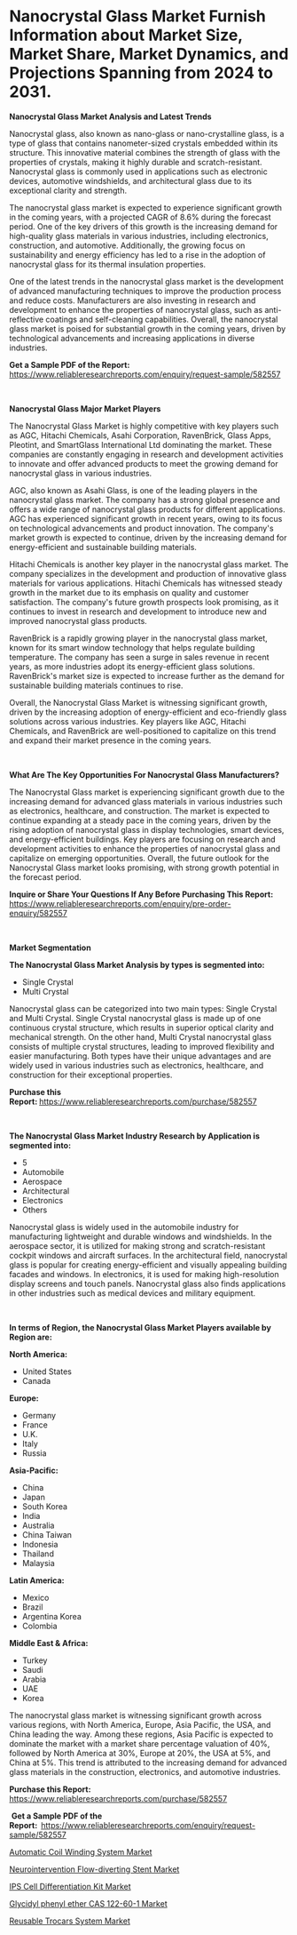 <p><h1>Nanocrystal Glass Market Furnish Information about Market Size, Market Share, Market Dynamics, and Projections Spanning from 2024 to 2031.</h1></p><p><strong>Nanocrystal Glass Market Analysis and Latest Trends</strong></p>
<p><p>Nanocrystal glass, also known as nano-glass or nano-crystalline glass, is a type of glass that contains nanometer-sized crystals embedded within its structure. This innovative material combines the strength of glass with the properties of crystals, making it highly durable and scratch-resistant. Nanocrystal glass is commonly used in applications such as electronic devices, automotive windshields, and architectural glass due to its exceptional clarity and strength.</p><p>The nanocrystal glass market is expected to experience significant growth in the coming years, with a projected CAGR of 8.6% during the forecast period. One of the key drivers of this growth is the increasing demand for high-quality glass materials in various industries, including electronics, construction, and automotive. Additionally, the growing focus on sustainability and energy efficiency has led to a rise in the adoption of nanocrystal glass for its thermal insulation properties.</p><p>One of the latest trends in the nanocrystal glass market is the development of advanced manufacturing techniques to improve the production process and reduce costs. Manufacturers are also investing in research and development to enhance the properties of nanocrystal glass, such as anti-reflective coatings and self-cleaning capabilities. Overall, the nanocrystal glass market is poised for substantial growth in the coming years, driven by technological advancements and increasing applications in diverse industries.</p></p>
<p><strong>Get a Sample PDF of the Report:&nbsp;</strong> <a href="https://www.reliableresearchreports.com/enquiry/request-sample/582557">https://www.reliableresearchreports.com/enquiry/request-sample/582557</a></p>
<p>&nbsp;</p>
<p><strong>Nanocrystal Glass Major Market Players</strong></p>
<p><p>The Nanocrystal Glass Market is highly competitive with key players such as AGC, Hitachi Chemicals, Asahi Corporation, RavenBrick, Glass Apps, Pleotint, and SmartGlass International Ltd dominating the market. These companies are constantly engaging in research and development activities to innovate and offer advanced products to meet the growing demand for nanocrystal glass in various industries.</p><p>AGC, also known as Asahi Glass, is one of the leading players in the nanocrystal glass market. The company has a strong global presence and offers a wide range of nanocrystal glass products for different applications. AGC has experienced significant growth in recent years, owing to its focus on technological advancements and product innovation. The company's market growth is expected to continue, driven by the increasing demand for energy-efficient and sustainable building materials.</p><p>Hitachi Chemicals is another key player in the nanocrystal glass market. The company specializes in the development and production of innovative glass materials for various applications. Hitachi Chemicals has witnessed steady growth in the market due to its emphasis on quality and customer satisfaction. The company's future growth prospects look promising, as it continues to invest in research and development to introduce new and improved nanocrystal glass products.</p><p>RavenBrick is a rapidly growing player in the nanocrystal glass market, known for its smart window technology that helps regulate building temperature. The company has seen a surge in sales revenue in recent years, as more industries adopt its energy-efficient glass solutions. RavenBrick's market size is expected to increase further as the demand for sustainable building materials continues to rise.</p><p>Overall, the Nanocrystal Glass Market is witnessing significant growth, driven by the increasing adoption of energy-efficient and eco-friendly glass solutions across various industries. Key players like AGC, Hitachi Chemicals, and RavenBrick are well-positioned to capitalize on this trend and expand their market presence in the coming years.</p></p>
<p>&nbsp;</p>
<p><strong>What Are The Key Opportunities For Nanocrystal Glass Manufacturers?</strong></p>
<p><p>The Nanocrystal Glass market is experiencing significant growth due to the increasing demand for advanced glass materials in various industries such as electronics, healthcare, and construction. The market is expected to continue expanding at a steady pace in the coming years, driven by the rising adoption of nanocrystal glass in display technologies, smart devices, and energy-efficient buildings. Key players are focusing on research and development activities to enhance the properties of nanocrystal glass and capitalize on emerging opportunities. Overall, the future outlook for the Nanocrystal Glass market looks promising, with strong growth potential in the forecast period.</p></p>
<p><strong>Inquire or Share Your Questions If Any Before Purchasing This Report:</strong> <a href="https://www.reliableresearchreports.com/enquiry/pre-order-enquiry/582557">https://www.reliableresearchreports.com/enquiry/pre-order-enquiry/582557</a></p>
<p>&nbsp;</p>
<p><strong>Market Segmentation</strong></p>
<p><strong>The Nanocrystal Glass Market Analysis by types is segmented into:</strong></p>
<p><ul><li>Single Crystal</li><li>Multi Crystal</li></ul></p>
<p><p>Nanocrystal glass can be categorized into two main types: Single Crystal and Multi Crystal. Single Crystal nanocrystal glass is made up of one continuous crystal structure, which results in superior optical clarity and mechanical strength. On the other hand, Multi Crystal nanocrystal glass consists of multiple crystal structures, leading to improved flexibility and easier manufacturing. Both types have their unique advantages and are widely used in various industries such as electronics, healthcare, and construction for their exceptional properties.</p></p>
<p><strong>Purchase this Report:&nbsp;</strong><a href="https://www.reliableresearchreports.com/purchase/582557">https://www.reliableresearchreports.com/purchase/582557</a></p>
<p>&nbsp;</p>
<p><strong>The Nanocrystal Glass Market Industry Research by Application is segmented into:</strong></p>
<p><ul><li>5</li><li>Automobile</li><li>Aerospace</li><li>Architectural</li><li>Electronics</li><li>Others</li></ul></p>
<p><p>Nanocrystal glass is widely used in the automobile industry for manufacturing lightweight and durable windows and windshields. In the aerospace sector, it is utilized for making strong and scratch-resistant cockpit windows and aircraft surfaces. In the architectural field, nanocrystal glass is popular for creating energy-efficient and visually appealing building facades and windows. In electronics, it is used for making high-resolution display screens and touch panels. Nanocrystal glass also finds applications in other industries such as medical devices and military equipment.</p></p>
<p>&nbsp;</p>
<p><strong>In terms of Region, the Nanocrystal Glass Market Players available by Region are:</strong></p>
<p>
    <p> <strong> North America: </strong>
        <ul>
            <li>United States</li>
            <li>Canada</li>
        </ul>
        </p> 
    <p> <strong> Europe: </strong>
        <ul>
            <li>Germany</li>
            <li>France</li>
            <li>U.K.</li>
            <li>Italy</li>
            <li>Russia</li>
        </ul>
        </p> 
    <p> <strong> Asia-Pacific: </strong>
        <ul>
            <li>China</li>
            <li>Japan</li>
            <li>South Korea</li>
            <li>India</li>
            <li>Australia</li>
            <li>China Taiwan</li>
            <li>Indonesia</li>
            <li>Thailand</li>
            <li>Malaysia</li>
        </ul>
        </p> 
    <p> <strong> Latin America: </strong>
        <ul>
            <li>Mexico</li>
            <li>Brazil</li>
            <li>Argentina Korea</li>
            <li>Colombia</li>
        </ul>
        </p> 
    <p> <strong> Middle East & Africa: </strong>
        <ul>
            <li>Turkey</li>
            <li>Saudi</li>
            <li>Arabia</li>
            <li>UAE</li>
            <li>Korea</li>
        </ul>
    </p>
    </p>
<p><p>The nanocrystal glass market is witnessing significant growth across various regions, with North America, Europe, Asia Pacific, the USA, and China leading the way. Among these regions, Asia Pacific is expected to dominate the market with a market share percentage valuation of 40%, followed by North America at 30%, Europe at 20%, the USA at 5%, and China at 5%. This trend is attributed to the increasing demand for advanced glass materials in the construction, electronics, and automotive industries.</p></p>
<p><strong>Purchase this Report: </strong><a href="https://www.reliableresearchreports.com/purchase/582557">https://www.reliableresearchreports.com/purchase/582557</a></p>
<p>&nbsp;<strong>Get a Sample PDF of the Report:&nbsp;&nbsp;</strong><a href="https://www.reliableresearchreports.com/enquiry/request-sample/582557">https://www.reliableresearchreports.com/enquiry/request-sample/582557</a></p>
<p><strong></strong></p>
<p><p><a href="https://issuu.com/reportprime-2/docs/automatic-coil-winding-system-market-size-2030.ppt">Automatic Coil Winding System Market</a></p><p><a href="https://medium.com/@boydsmitham726/decoding-neurointervention-flow-diverting-stent-market-metrics-market-share-trends-and-growth-62d2fb178d6d">Neurointervention Flow-diverting Stent Market</a></p><p><a href="https://medium.com/@boydsmitham726/ips-cell-differentiation-kit-market-report-reveals-the-latest-trends-and-growth-opportunities-of-b8f28bdc7671">IPS Cell Differentiation Kit Market</a></p><p><a href="https://github.com/RoccoManning/Market-Research-Report-List-3/blob/main/glycidyl-phenyl-ether-cas-122-60-1-market.md">Glycidyl phenyl ether CAS 122-60-1 Market</a></p><p><a href="https://issuu.com/reportprime-2/docs/reusable-trocars-system-market-size-2030.pptx">Reusable Trocars System Market</a></p></p>